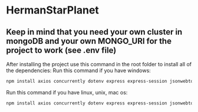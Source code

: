 # HermanStarPlanet

## Keep in mind that you need your own cluster in mongoDB and your own MONGO_URI for the project to work (see .env file)

After installing the project use this command in the root folder to install all of the dependencies:
Run this command if you have windows: 
```bash
npm install axios concurrently dotenv express express-session jsonwebtoken mongoose react-router-dom request & cd client & npm install cross-fetch react react-dom react-query react-router-dom react-scripts web-vitals @testing-library/jest-dom @testing-library/react @testing-library/user-event
```
Run this command if you have linux, unix, mac os:
```bash
npm install axios concurrently dotenv express express-session jsonwebtoken mongoose react-router-dom request && cd client && npm install cross-fetch react react-dom react-query react-router-dom react-scripts web-vitals @testing-library/jest-dom @testing-library/react @testing-library/user-event
```
